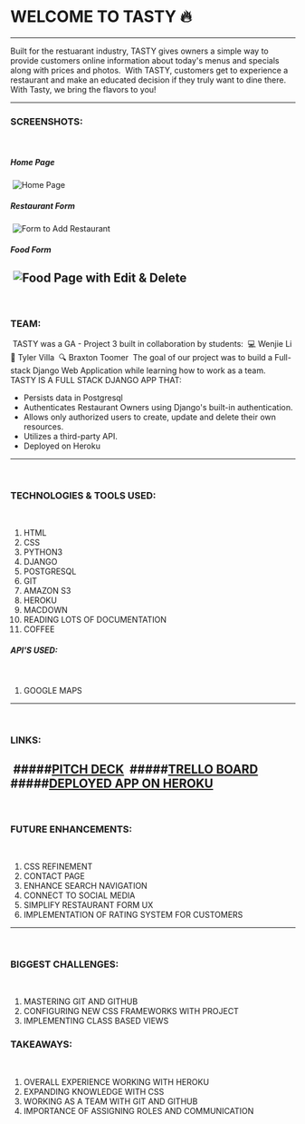 # WELCOME TO TASTY 🔥
---
Built for the restuarant industry, TASTY gives owners a simple way to provide customers online information about today's menus and specials along with prices and photos.
​
With TASTY, customers get to experience a restaurant and make an educated decision if they truly want to dine there.
​
With Tasty, we bring the flavors to you!  
___
### SCREENSHOTS:
​
##### Home Page
​
![Home Page](https://i.imgur.com/uWiSupf.png)
​
##### Restaurant Form
​
![Form to Add Restaurant](https://i.imgur.com/VtGyLa3.png)
​
##### Food Form
​
![Food Page with Edit & Delete](https://i.imgur.com/3pp6l4x.png)
​
---
​
### TEAM:
​
TASTY was a GA - Project 3 built in collaboration by students:
​
			💻	Wenjie Li
​
			🎨	Tyler Villa
​
			🔍	Braxton Toomer
​
The goal of our project was to build a Full-stack Django Web Application while learning how to work as a team.
​
TASTY IS A FULL STACK DJANGO APP THAT:
​
* Persists data in Postgresql
* Authenticates Restaurant Owners using Django's built-in authentication.
* Allows only authorized users to create, update and delete their own resources.
* Utilizes a third-party API.
* Deployed on Heroku
​
---
​
### TECHNOLOGIES & TOOLS USED:
​
1. HTML
2. CSS
3. PYTHON3
4. DJANGO
5. POSTGRESQL
6. GIT
7. AMAZON S3
8. HEROKU
9. MACDOWN
10. READING LOTS OF DOCUMENTATION
10. COFFEE
​
##### API'S USED:
​
1. GOOGLE MAPS
​
---
​
### LINKS:
​
#####[PITCH DECK](https://create.piktochart.com/output/40798764-tasty)
​
#####[TRELLO BOARD](https://trello.com/b/PjRlStrU/project3)
​
#####[DEPLOYED APP ON HEROKU](http://menunav.herokuapp.com/)
​
---
​
### FUTURE ENHANCEMENTS:
​
1. CSS REFINEMENT
2. CONTACT PAGE
3. ENHANCE SEARCH NAVIGATION
4. CONNECT TO SOCIAL MEDIA
5. SIMPLIFY RESTAURANT FORM UX
6. IMPLEMENTATION OF RATING SYSTEM FOR CUSTOMERS
​
---
​
### BIGGEST CHALLENGES:
​
1. MASTERING GIT AND GITHUB
2. CONFIGURING NEW CSS FRAMEWORKS WITH PROJECT
3. IMPLEMENTING CLASS BASED VIEWS 
​
### TAKEAWAYS:
​
1. OVERALL EXPERIENCE WORKING WITH HEROKU
2. EXPANDING KNOWLEDGE WITH CSS
3. WORKING AS A TEAM WITH GIT AND GITHUB
4. IMPORTANCE OF ASSIGNING ROLES AND COMMUNICATION